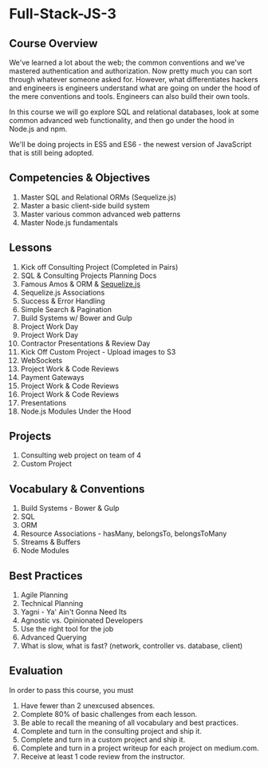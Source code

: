 # Full-Stack-JS-3

## Course Overview

We've learned a lot about the web; the common conventions and we've mastered authentication and authorization. Now pretty much you can sort through whatever someone asked for. However, what differentiates hackers and engineers is engineers understand what are going on under the hood of the mere conventions and tools. Engineers can also build their own tools.

In this course we will go explore SQL and relational databases, look at some common advanced web functionality, and then go under the hood in Node.js and npm.

We'll be doing projects in ES5 and ES6 - the newest version of JavaScript that is still being adopted.

## Competencies & Objectives

1. Master SQL and Relational ORMs (Sequelize.js)
1. Master a basic client-side build system
1. Master various common advanced web patterns
1. Master Node.js fundamentals

## Lessons

1. Kick off Consulting Project (Completed in Pairs)
1. SQL & Consulting Projects Planning Docs
1. Famous Amos & ORM & [Sequelize.js](http://docs.sequelizejs.com/)
1. Sequelize.js Associations
1. Success & Error Handling
1. Simple Search & Pagination
1. Build Systems w/ Bower and Gulp
1. Project Work Day
1. Project Work Day
1. Contractor Presentations & Review Day
1. Kick Off Custom Project - Upload images to S3
1. WebSockets
1. Project Work & Code Reviews
1. Payment Gateways
1. Project Work & Code Reviews
1. Project Work & Code Reviews
1. Presentations
1. Node.js Modules Under the Hood

## Projects

1. Consulting web project on team of 4
1. Custom Project

## Vocabulary & Conventions

1. Build Systems - Bower & Gulp
1. SQL
1. ORM
1. Resource Associations - hasMany, belongsTo, belongsToMany
1. Streams & Buffers
1. Node Modules

## Best Practices

1. Agile Planning
1. Technical Planning
1. Yagni - Ya' Ain't Gonna Need Its
1. Agnostic vs. Opinionated Developers
1. Use the right tool for the job
1. Advanced Querying
1. What is slow, what is fast? (network, controller vs. database, client)

## Evaluation

In order to pass this course, you must

1. Have fewer than 2 unexcused absences.
1. Complete 80% of basic challenges from each lesson.
1. Be able to recall the meaning of all vocabulary and best practices.
1. Complete and turn in the consulting project and ship it.
1. Complete and turn in a custom project and ship it.
1. Complete and turn in a project writeup for each project on medium.com.
1. Receive at least 1 code review from the instructor.
